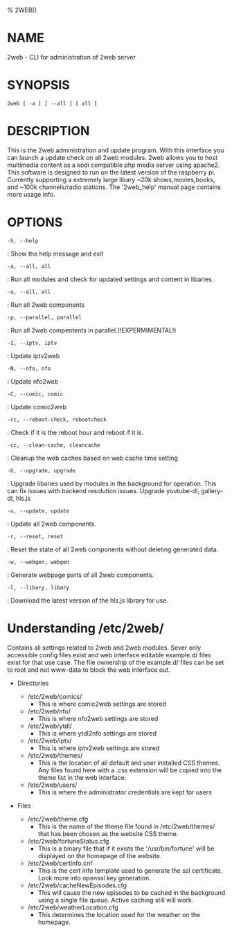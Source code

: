 % 2WEB()

NAME
====

2web - CLI for administration of 2web server

SYNOPSIS
========

`2web [ -a ] [ --all ] [ all ]`

DESCRIPTION
===========

This is the 2web administration and update program. With this interface you can launch a update check on all 2web modules. 2web allows you to host multimedia content as a kodi compatible php media server using apache2. This software is designed to run on the latest version of the raspberry pi. Currently supporting a extremely large libary ~20k shows,movies,books, and ~100k channels/radio stations. The '2web_help' manual page contains more usage info.

OPTIONS
=======

`-h, --help`

:   Show the help message and exit

`-a, --all, all`

:   Run all modules and check for updated settings and content in libaries.

`-a, --all, all`

:   Run all 2web components

`-p, --parallel, parallel`

:   Run all 2web compentents in parallel.(!EXPERMIMENTAL!)

`-I, --iptv, iptv`

:   Update iptv2web

`-N, --nfo, nfo`

:   Update nfo2web

`-C, --comic, comic`

:   Update comic2web

`-rc, --reboot-check, rebootcheck`

:   Check if it is the reboot hour and reboot if it is.

`-cc, --clean-cache, cleancache`

:   Cleanup the web caches based on web cache time setting

`-U, --upgrade, upgrade`

:   Upgrade libaries used by modules in the background for operation. This can fix issues with backend resolution issues. Upgrade youtube-dl, gallery-dl, hls.js

`-u, --update, update`

:   Update all 2web components.

`-r, --reset, reset`

:   Reset the state of all 2web components without deleting generated data.

`-w, --webgen, webgen`

:   Generate webpage parts of all 2web components.

`-l, --libary, libary`

:   Download the latest version of the hls.js library for use.

Understanding /etc/2web/
===================

Contains all settings related to 2web and 2web modules. Sever only accessible config files exist and web interface editable example.d/ files exist for that use case. The file ownership of the example.d/ files can be set to root and not www-data to block the web interface out.


- Directories
  - /etc/2web/comics/
    - This is where comic2web settings are stored
  - /etc/2web/nfo/
    - This is where nfo2web settings are stored
  - /etc/2web/ytdl/
    - This is where ytdl2nfo settings are stored
  - /etc/2web/iptv/
    - This is where iptv2web settings are stored
  - /etc/2web/themes/
    - This is the location of all default and user installed CSS themes. Any files found here with a .css extension will be copied into the theme list in the web interface.
  - /etc/2web/users/
    - This is where the administrator credentials are kept for users

- Files
  - /etc/2web/theme.cfg
    - This is the name of the theme file found in /etc/2web/themes/ that has been chosen as the website CSS theme.
  - /etc/2web/fortuneStatus.cfg
    - This is a binary file that if it exists the '/usr/bin/fortune' will be displayed on the homepage of the website.
  - /etc/2web/certInfo.cnf
    - This is the cert info template used to generate the ssl certificate. Look more into openssl key generation.
  - /etc/2web/cacheNewEpisodes.cfg
    - This will cause the new episodes to be cached in the background using a single file queue. Active caching still will work.
  - /etc/2web/weatherLocation.cfg
    - This determines the location used for the weather on the homepage.

